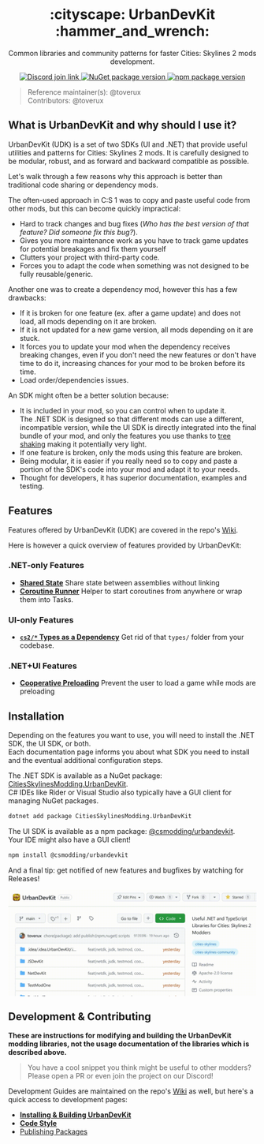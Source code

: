 <h1 align="center">:cityscape: UrbanDevKit :hammer_and_wrench:</h1>

<p align="center">
    Common libraries and community patterns for faster Cities: Skylines 2 mods development.
</p>

<p align="center">
    <a title="Join us on Discord!" href="https://discord.gg/SsshDVq2Zj">
        <img alt="Discord join link" src="https://img.shields.io/badge/Discord-csm--github_›_UrbanDevKit-5865f2?logo=discord&logoColor=white&style=flat-square">
    </a>
    <a title="Install .NET SDK with NuGet" href="https://www.nuget.org/packages/CitiesSkylinesModding.UrbanDevKit">
        <img alt="NuGet package version" src="https://img.shields.io/nuget/v/CitiesSkylinesModding.UrbanDevKit?style=flat-square&logo=nuget">
    </a>
    <a title="Install UI SDK with npm" href="https://www.npmjs.com/package/@csmodding/urbandevkit">
        <img alt="npm package version" src="https://img.shields.io/npm/v/%40csmodding%2Furbandevkit?style=flat-square&logo=npm">
    </a>
</p>

> Reference maintainer(s): @toverux<br>
> Contributors: @toverux

## What is UrbanDevKit and why should I use it?

UrbanDevKit (UDK) is a set of two SDKs (UI and .NET) that provide useful utilities and patterns for Cities: Skylines 2 mods.
It is carefully designed to be modular, robust, and as forward and backward compatible as possible.

Let's walk through a few reasons why this approach is better than traditional code sharing or dependency mods.

The often-used approach in C:S 1 was to copy and paste useful code from other mods, but this can become quickly impractical:
 - Hard to track changes and bug fixes (*Who has the best version of that feature? Did someone fix this bug?*).
 - Gives you more maintenance work as you have to track game updates for potential breakages and fix them yourself
 - Clutters your project with third-party code.
 - Forces you to adapt the code when something was not designed to be fully reusable/generic.

Another one was to create a dependency mod, however this has a few drawbacks:
 - If it is broken for one feature (ex. after a game update) and does not load, all mods depending on it are broken.
 - If it is not updated for a new game version, all mods depending on it are stuck.
 - It forces you to update your mod when the dependency receives breaking changes, even if you don't need the new
   features or don't have time to do it, increasing chances for your mod to be broken before its time.
 - Load order/dependencies issues.

An SDK might often be a better solution because:
 - It is included in your mod, so you can control when to update it.<br>
   The .NET SDK is designed so that different mods can use a different, incompatible version, while the UI SDK is
   directly integrated into the final bundle of your mod, and only the features you use thanks to
   [tree shaking](https://developer.mozilla.org/en-US/docs/Glossary/Tree_shaking) making it potentially very light.
 - If one feature is broken, only the mods using this feature are broken.
 - Being modular, it is easier if you really need so to copy and paste a portion of the SDK's code into your mod and
   adapt it to your needs.
 - Thought for developers, it has superior documentation, examples and testing.

## Features

Features offered by UrbanDevKit (UDK) are covered in the repo's [Wiki](https://github.com/CitiesSkylinesModding/UrbanDevKit/wiki).

Here is however a quick overview of features provided by UrbanDevKit:

### .NET-only Features

- **[Shared State](https://github.com/CitiesSkylinesModding/UrbanDevKit/wiki/Shared-State)**
  Share state between assemblies without linking
- **[Coroutine Runner](https://github.com/CitiesSkylinesModding/UrbanDevKit/wiki/Coroutine-Runner)**
  Helper to start coroutines from anywhere or wrap them into Tasks.

### UI-only Features

- **[`cs2/*` Types as a Dependency](https://github.com/CitiesSkylinesModding/UrbanDevKit/wiki/CS2-UI-Types-as-a-Dependency)**
  Get rid of that `types/` folder from your codebase.

### .NET+UI Features

- **[Cooperative Preloading](https://github.com/CitiesSkylinesModding/UrbanDevKit/wiki/Cooperative-Preloading)**
  Prevent the user to load a game while mods are preloading

## Installation

Depending on the features you want to use, you will need to install the .NET SDK, the UI SDK, or both.<br>
Each documentation page informs you about what SDK you need to install and the eventual additional configuration steps.

The .NET SDK is available as a NuGet package: [CitiesSkylinesModding.UrbanDevKit](https://www.nuget.org/packages/CitiesSkylinesModding.UrbanDevKit).
<br>
C# IDEs like Rider or Visual Studio also typically have a GUI client for managing NuGet packages.

```sh
dotnet add package CitiesSkylinesModding.UrbanDevKit
```

The UI SDK is available as a npm package: [@csmodding/urbandevkit](https://www.npmjs.com/package/@csmodding/urbandevkit).
<br>
Your IDE might also have a GUI client!

```sh
npm install @csmodding/urbandevkit
```

And a final tip: get notified of new features and bugfixes by watching for Releases!

<p align="center">
    <img src="Resources/watch-releases.gif" align="center" width=600>
</p>

## Development & Contributing

**These are instructions for modifying and building the UrbanDevKit modding libraries,
not the usage documentation of the libraries which is described above.**

> You have a cool snippet you think might be useful to other modders?
> Please open a PR or even join the project on our Discord!

Development Guides are maintained on the repo's [Wiki](https://github.com/CitiesSkylinesModding/UrbanDevKit/wiki) as well, but here's a quick access to development pages:

- **[Installing & Building UrbanDevKit](https://github.com/CitiesSkylinesModding/UrbanDevKit/wiki/Installing-&-Building-UrbanDevKit)**
- **[Code Style](https://github.com/CitiesSkylinesModding/UrbanDevKit/wiki/Code-Style)**
- [Publishing Packages](https://github.com/CitiesSkylinesModding/UrbanDevKit/wiki/Publishing-Packages)
